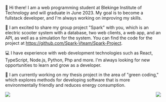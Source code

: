 👋 Hi there! I am a web programming student at Blekinge Institute of Technology and will graduate in June 2023. My goal is to become a fullstack developer, and I'm always working on improving my skills.

🚀 I am excited to share my group project "Spark" with you, which is an electric scooter system with a database, two web clients, a web app, and an API, as well as a simulation for the system. You can find the code for the project at https://github.com/Spark-Vteam/Spark-Project.

💻 I have experience with web development technologies such as React, TypeScript, Node.js, Python, Php and more. I'm always looking for new opportunities to learn and grow as a developer.

:school: I am currently working on my thesis project in the area of "green coding," which explores methods for developing software that is more environmentally friendly and reduces energy consumption.


<a href="https://github.com/emcofa/github-readme-stats">
  <img align="left" src="https://github-readme-stats.vercel.app/api/top-langs/?username=emcofa&hide=html,css,scss&repo=github-readme-stats" />
</a>
<a href="https://github.com/emcofa/github-readme-stats">
  <img align="right" src="https://github-readme-stats.vercel.app/api?username=emcofa&show_icons=true&repo=github-readme-stats" />
</a>

